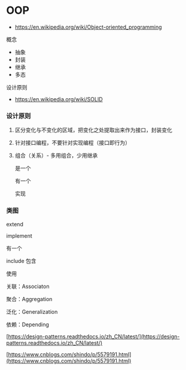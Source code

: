 # OOP
- https://en.wikipedia.org/wiki/Object-oriented_programming

概念
- 抽象
- 封装
- 继承
- 多态

设计原则
- https://en.wikipedia.org/wiki/SOLID

### 设计原则

1. 区分变化与不变化的区域，把变化之处提取出来作为接口，封装变化
2. 针对接口编程，不要针对实现编程（接口即行为）
3. 组合（关系）- 多用组合，少用继承
    
    是一个
    
    有一个
    
    实现
    

### 类图

extend

implement

有一个

include 包含

使用

关联：Associaton

聚合：Aggregation

泛化：Generalization

依赖：Depending

[https://design-patterns.readthedocs.io/zh_CN/latest/](https://design-patterns.readthedocs.io/zh_CN/latest/)

[https://www.cnblogs.com/shindo/p/5579191.html](https://www.cnblogs.com/shindo/p/5579191.html)
